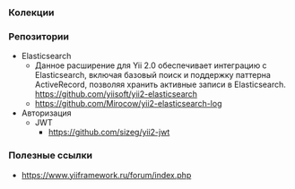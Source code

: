 ### Колекции

### Репозитории

- Elasticsearch
  - Данное расширение для Yii 2.0 обеспечивает интеграцию с Elasticsearch, включая базовый поиск и поддержку паттерна ActiveRecord, позволяя хранить активные записи в Elasticsearch. https://github.com/yiisoft/yii2-elasticsearch
  - https://github.com/Mirocow/yii2-elasticsearch-log
- Авторизация
  - JWT
    - https://github.com/sizeg/yii2-jwt

### Полезные ссылки

- https://www.yiiframework.ru/forum/index.php